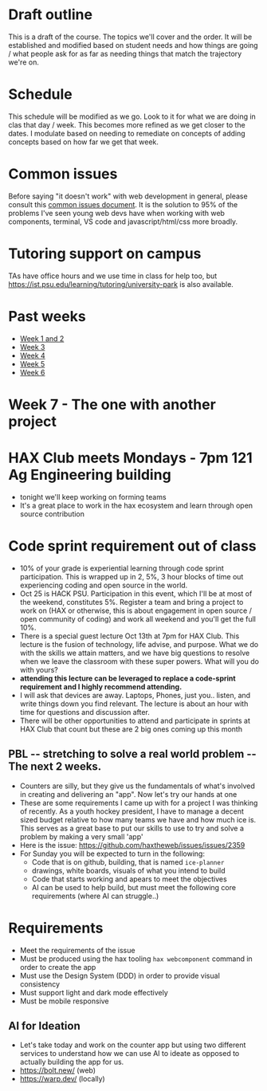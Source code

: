 # Draft outline
This is a draft of the course. The topics we'll cover and the order. It will be established and modified based on student needs and how things are going / what people ask for as far as needing things that match the trajectory we're on.

# Schedule
This schedule will be modified as we go. Look to it for what we are doing in clas that day / week. This becomes more refined as we get closer to the dates. I modulate based on needing to remediate on concepts of adding concepts based on how far we get that week.

# Common issues
Before saying "it doesn't work" with web development in general, please consult this [common issues document](common-issues.md). It is the solution to 95% of the problems I've seen young web devs have when working with web components, terminal, VS code and javascript/html/css more broadly.

# Tutoring support on campus
TAs have office hours and we use time in class for help too, but https://ist.psu.edu/learning/tutoring/university-park is also available.

# Past weeks
- [Week 1 and 2](fa25/week-1-2.md)
- [Week 3](fa25/week-3.md)
- [Week 4](fa25/week-4.md)
- [Week 5](fa25/week-5.md)
- [Week 6](fa25/week-6.md)

# Week 7 - The one with another project

# HAX Club meets Mondays - 7pm 121 Ag Engineering building
- tonight we'll keep working on forming teams
- It's a great place to work in the hax ecosystem and learn through open source contribution

# Code sprint requirement out of class
- 10% of your grade is experiential learning through code sprint participation. This is wrapped up in 2, 5%, 3 hour blocks of time out experiencing coding and open source in the world.
- Oct 25 is HACK PSU. Participation in this event, which I'll be at most of the weekend, constitutes 5%. Register a team and bring a project to work on (HAX or otherwise, this is about engagement in open source / open community of coding) and work all weekend and you'll get the full 10%.
- There is a special guest lecture Oct 13th at 7pm for HAX Club. This lecture is the fusion of technology, life advise, and purpose. What we do with the skills we attain matters, and we have big questions to resolve when we leave the classroom with these super powers. What will you do with yours?
- **attending this lecture can be leveraged to replace a code-sprint requirement and I highly recommend attending.**
- I will ask that devices are away. Laptops, Phones, just you.. listen, and write things down you find relevant. The lecture is about an hour with time for questions and discussion after.
- There will be other opportunities to attend and participate in sprints at HAX Club that count but these are 2 big ones coming up this month

## PBL -- stretching to solve a real world problem -- The next 2 weeks.
- Counters are silly, but they give us the fundamentals of what's involved in creating and delivering an "app". Now let's try our hands at one
- These are some requirements I came up with for a project I was thinking of recently. As a youth hockey president, I have to manage a decent sized budget relative to how many teams we have and how much ice is. This serves as a great base to put our skills to use to try and solve a problem by making a very small 'app'
- Here is the issue: https://github.com/haxtheweb/issues/issues/2359
- For Sunday you will be expected to turn in the following:
  - Code that is on github, building, that is named `ice-planner`
  - drawings, white boards, visuals of what you intend to build
  - Code that starts working and apears to meet the objectives
  - AI can be used to help build, but must meet the following core requirements (where AI can struggle..)

# Requirements
- Meet the requirements of the issue
- Must be produced using the hax tooling `hax webcomponent` command in order to create the app
- Must use the Design System (DDD) in order to provide visual consistency
- Must support light and dark mode effectively
- Must be mobile responsive

## AI for Ideation
- Let's take today and work on the counter app but using two different services to understand how we can use AI to ideate as opposed to actually building the app for us.
- https://bolt.new/ (web)
- https://warp.dev/ (locally)

